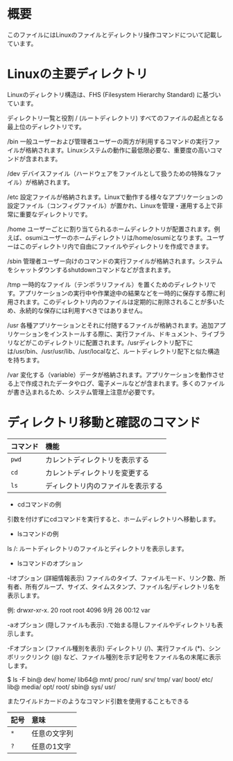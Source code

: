 # 概要
このファイルにはLinuxのファイルとディレクトリ操作コマンドについて記載しています。

# Linuxの主要ディレクトリ
   Linuxのディレクトリ構造は、FHS (Filesystem Hierarchy Standard) に基づいています。

ディレクトリ一覧と役割
/ (ルートディレクトリ)
すべてのファイルの起点となる最上位のディレクトリです。

/bin
一般ユーザーおよび管理者ユーザーの両方が利用するコマンドの実行ファイルが格納されます。Linuxシステムの動作に最低限必要な、重要度の高いコマンドが含まれます。

/dev
デバイスファイル（ハードウェアをファイルとして扱うための特殊なファイル）が格納されます。

/etc
設定ファイルが格納されます。Linuxで動作する様々なアプリケーションの設定ファイル（コンフィグファイル）が置かれ、Linuxを管理・運用する上で非常に重要なディレクトリです。

/home
ユーザーごとに割り当てられるホームディレクトリが配置されます。例えば、osumiユーザーのホームディレクトリは/home/osumiとなります。ユーザーはこのディレクトリ内で自由にファイルやディレクトリを作成できます。

/sbin
管理者ユーザー向けのコマンドの実行ファイルが格納されます。システムをシャットダウンするshutdownコマンドなどが含まれます。

/tmp
一時的なファイル（テンポラリファイル）を置くためのディレクトリです。アプリケーションの実行中や作業途中の結果などを一時的に保存する際に利用されます。このディレクトリ内のファイルは定期的に削除されることが多いため、永続的な保存には利用すべきではありません。

/usr
各種アプリケーションとそれに付随するファイルが格納されます。追加アプリケーションをインストールする際に、実行ファイル、ドキュメント、ライブラリなどがこのディレクトリに配置されます。/usrディレクトリ配下には/usr/bin、/usr/usr/lib、/usr/localなど、ルートディレクトリ配下と似た構造を持ちます。

/var
変化する（variable）データが格納されます。アプリケーションを動作させる上で作成されたデータやログ、電子メールなどが含まれます。多くのファイルが書き込まれるため、システム管理上注意が必要です。


# ディレクトリ移動と確認のコマンド
| コマンド | 機能                         |
| :------- | :--------------------------- |
| `pwd`    | カレントディレクトリを表示する |
| `cd`     | カレントディレクトリを変更する |
| `ls`     | ディレクトリ内のファイルを表示する |

- cdコマンドの例

引数を付けずにcdコマンドを実行すると、ホームディレクトリへ移動します。

- lsコマンドの例 

ls /: ルートディレクトリのファイルとディレクトリを表示します。

- lsコマンドのオプション

-lオプション (詳細情報表示)
ファイルのタイプ、ファイルモード、リンク数、所有者、所有グループ、サイズ、タイムスタンプ、ファイル名/ディレクトリ名を表示します。

例: drwxr-xr-x. 20 root root 4096 9月 26 00:12 var

-aオプション (隠しファイルも表示)
.で始まる隠しファイルやディレクトリも表示します。

-Fオプション (ファイル種別を表示)
ディレクトリ (/)、実行ファイル (*)、シンボリックリンク (@) など、ファイル種別を示す記号をファイル名の末尾に表示します。

$ ls -F
bin@ dev/ home/ lib64@ mnt/ proc/ run/ srv/ tmp/ var/
boot/ etc/ lib@ media/ opt/ root/ sbin@ sys/ usr/ 

またワイルドカードのようなコマンド引数を使用することもできる

| 記号 | 意味         |
| :--- | :----------- |
| `*`  | 任意の文字列 |
| `?`  | 任意の1文字  |

